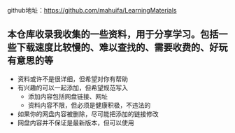 github地址：https://github.com/mahuifa/LearningMaterials

## **本仓库收录我收集的一些资料，用于分享学习。包括一些下载速度比较慢的、难以查找的、需要收费的、好玩有意思的等**

* 资料或许不是很详细，但希望对你有帮助
* 有兴趣的可以一起添加，但希望规范写入
  * 添加内容包括网盘链接、网址
  * 资料内容不限，但必须是健康积极，不违法的
* 如果你的网盘内容被删除，尽可能把添加的链接修改
* 网盘内容并不保证是最新版本，但可以使用
